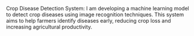 Crop Disease Detection System: I am developing a machine learning model to detect crop diseases using image recognition techniques. This system aims to help farmers identify diseases early, reducing crop loss and increasing agricultural productivity.
